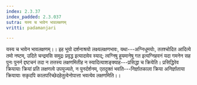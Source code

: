 ```yaml
---
index: 2.3.37
index_padded: 2.3.037
sutra: यस्य च भावेन भावलक्षणम्
vritti: padamanjari

---
```

यस्य च भावेन भावलक्षणम्।। इह भूयो दर्शनाश्रयो लक्ष्यलक्षणभावः, यथा---अग्निधूमयोः, ततश्चोदित आदित्ये तमो नष्टम्, उदिते चन्द्रमसि समुद्रः प्रवृद्ध इत्यादावेव स्याद्; त्वग्निषु हूयमानेषु गत इत्यग्निहवनं यदा गमनेन सह पुनः पुनर्न द्दष्टचनं तदा न तत्तस्य लक्षणमितीह न स्यादित्याशङ्क्याह---प्रसिद्धा च क्रियेति। प्रसिद्धिरेव क्रियायाः क्रियां प्रति लक्षणत्वे उपयुज्यते, न पुनर्दर्शनम्, एतदुक्तं भवति---निर्ज्ञातकाला क्रिया अनिर्ज्ञाताया क्रियायाः सकृदपि कालपरिच्छेदहेतुत्वेनोपात्ता भवत्येव लक्षणमिति।।